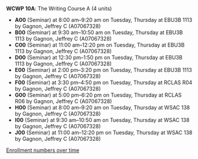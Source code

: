 **WCWP 10A**: The Writing Course A (4 units)

- **A00** (Seminar) at 8:00 am–9:20 am on Tuesday, Thursday at EBU3B 1113 by Gagnon, Jeffrey C (A07067328)
- **B00** (Seminar) at 9:30 am–10:50 am on Tuesday, Thursday at EBU3B 1113 by Gagnon, Jeffrey C (A07067328)
- **C00** (Seminar) at 11:00 am–12:20 pm on Tuesday, Thursday at EBU3B 1113 by Gagnon, Jeffrey C (A07067328)
- **D00** (Seminar) at 12:30 pm–1:50 pm on Tuesday, Thursday at EBU3B 1113 by Gagnon, Jeffrey C (A07067328)
- **E00** (Seminar) at 2:00 pm–3:20 pm on Tuesday, Thursday at EBU3B 1113 by Gagnon, Jeffrey C (A07067328)
- **F00** (Seminar) at 3:30 pm–4:50 pm on Tuesday, Thursday at RCLAS R04 by Gagnon, Jeffrey C (A07067328)
- **G00** (Seminar) at 5:00 pm–6:20 pm on Tuesday, Thursday at RCLAS R06 by Gagnon, Jeffrey C (A07067328)
- **H00** (Seminar) at 8:00 am–9:20 am on Tuesday, Thursday at WSAC 138 by Gagnon, Jeffrey C (A07067328)
- **I00** (Seminar) at 9:30 am–10:50 am on Tuesday, Thursday at WSAC 138 by Gagnon, Jeffrey C (A07067328)
- **J00** (Seminar) at 11:00 am–12:20 pm on Tuesday, Thursday at WSAC 138 by Gagnon, Jeffrey C (A07067328)

[Enrollment numbers over time](./WCWP10A.tsv)
